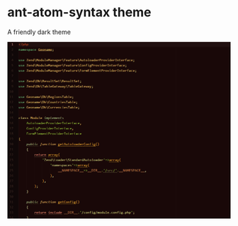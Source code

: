 # ant-atom-syntax theme

A friendly dark theme

![Screenshot](https://raw.githubusercontent.com/ant7/ant-atom-syntax/master/ant-atom-syntax.gif)
